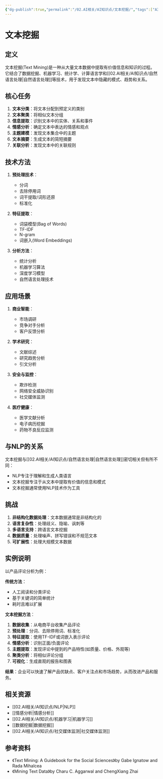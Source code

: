 ```yaml
---
{"dg-publish":true,"permalink":"/02.AI相关/AI知识点/文本挖掘/","tags":["AI","NLP","数据挖掘"]}
---
```



# 文本挖掘

## 定义
文本挖掘(Text Mining)是一种从大量文本数据中提取有价值信息和知识的过程。它结合了数据挖掘、机器学习、统计学、计算语言学和[[02.AI相关/AI知识点/自然语言处理\|自然语言处理]]等技术，用于发现文本中隐藏的模式、趋势和关系。

## 核心任务
1. **文本分类**：将文本分配到预定义的类别
2. **文本聚类**：将相似文本分组
3. **信息提取**：识别文本中的实体、关系和事件
4. **情感分析**：确定文本中表达的情感和观点
5. **主题建模**：发现文本集合中的主题
6. **文本摘要**：生成文本的简短摘要
7. **关联分析**：发现文本中的关联规则

## 技术方法
1. **预处理技术**：
   - 分词
   - 去除停用词
   - 词干提取/词形还原
   - 标准化
   
2. **特征提取**：
   - 词袋模型(Bag of Words)
   - TF-IDF
   - N-gram
   - 词嵌入(Word Embeddings)
   
3. **分析方法**：
   - 统计分析
   - 机器学习算法
   - 深度学习模型
   - 自然语言处理技术

## 应用场景
1. **商业智能**：
   - 市场调研
   - 竞争对手分析
   - 客户反馈分析
   
2. **学术研究**：
   - 文献综述
   - 研究趋势分析
   - 引文分析
   
3. **安全与监控**：
   - 欺诈检测
   - 网络安全威胁识别
   - 社交媒体监测
   
4. **医疗健康**：
   - 医学文献分析
   - 电子病历挖掘
   - 药物不良反应监测

## 与NLP的关系
文本挖掘与[[02.AI相关/AI知识点/自然语言处理\|自然语言处理]]密切相关但有所不同：
- NLP专注于理解和生成人类语言
- 文本挖掘专注于从文本中提取有价值的信息和模式
- 文本挖掘通常使用NLP技术作为工具

## 挑战
1. **非结构化数据处理**：文本数据通常是非结构化的
2. **语言复杂性**：处理歧义、隐喻、讽刺等
3. **多语言支持**：跨语言文本挖掘
4. **数据质量**：处理噪声、拼写错误和不规范文本
5. **可扩展性**：处理大规模文本数据

## 实例说明
以产品评论分析为例：

**传统方法**：
- 人工阅读和分类评论
- 基于关键词的简单统计
- 耗时且难以扩展

**文本挖掘方法**：
1. **数据收集**：从电商平台收集产品评论
2. **预处理**：分词、去除停用词、标准化
3. **特征提取**：使用TF-IDF或词嵌入表示评论
4. **情感分析**：识别正面/负面评论
5. **主题提取**：发现评论中提到的产品特性(如质量、价格、外观等)
6. **聚类分析**：将相似评论分组
7. **可视化**：生成直观的报告和图表

**结果**：企业可以快速了解产品优缺点、客户关注点和市场趋势，从而改进产品和服务。

## 相关资源
- [[02.AI相关/AI知识点/NLP\|NLP]]
- [[情感分析\|情感分析]]
- [[02.AI相关/AI知识点/机器学习\|机器学习]]
- [[数据挖掘\|数据挖掘]]
- [[02.AI相关/AI知识点/社交媒体监测\|社交媒体监测]]

## 参考资料
- 《Text Mining: A Guidebook for the Social Sciences》by Gabe Ignatow and Rada Mihalcea
- 《Mining Text Data》by Charu C. Aggarwal and ChengXiang Zhai